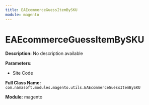 ```yaml
---
title: EAEcommerceGuessItemBySKU
module: magento
---
```


# EAEcommerceGuessItemBySKU

**Description:** No description available

**Parameters:**
- Site Code

**Full Class Name:** `com.namasoft.modules.magento.utils.EAEcommerceGuessItemBySKU`

**Module:** magento

